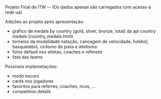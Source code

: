 Projeto Final de ITW -- (Os dados apenas são carregados com acesso à rede ua) 

Adições ao projeto após apresentação:
 - gráfico de medals by country (gold, silver, bronze, total) da api country medals (country_medals.html)
 - torneios da modalidade natação, canoagem de velocidade, futebol, basquetebol, ciclismo de pista e atletismo 
 - fotos default nos atletas, coaches e referees
 - lista das teams

 Possíveis implemetações:
 - modo escuro
 - cards nos jogadores
 - favoritos para referres, coaches, ncos, ...
 - competition.details
